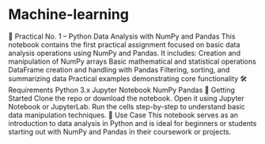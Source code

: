 # Machine-learning
📘 Practical No. 1 – Python Data Analysis with NumPy and Pandas
This notebook contains the first practical assignment focused on basic data analysis operations using NumPy and Pandas. It includes:
Creation and manipulation of NumPy arrays
Basic mathematical and statistical operations
DataFrame creation and handling with Pandas
Filtering, sorting, and summarizing data
Practical examples demonstrating core functionality
🛠 Requirements
Python 3.x
Jupyter Notebook
NumPy
Pandas
🚀 Getting Started
Clone the repo or download the notebook.
Open it using Jupyter Notebook or JupyterLab.
Run the cells step-by-step to understand basic data manipulation techniques.
📂 Use Case
This notebook serves as an introduction to data analysis in Python and is ideal for beginners or students starting out with NumPy and Pandas in their coursework or projects.
